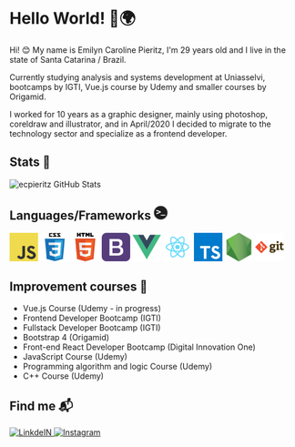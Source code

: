 # Hello World! 👋🌍

Hi! :blush: My name is Emilyn Caroline Pieritz, I'm 29 years old and I live in the state of Santa Catarina / Brazil.

Currently studying analysis and systems development at Uniasselvi, bootcamps by IGTI, Vue.js course by Udemy and smaller courses by Origamid.

I worked for 10 years as a graphic designer, mainly using photoshop, coreldraw and illustrator, and in April/2020 I decided to migrate to the technology sector and specialize as a frontend developer. 

## Stats 💬

![ecpieritz GitHub Stats](https://github-readme-stats.vercel.app/api?username=ecpieritz&show_icons=true)

## Languages/Frameworks <code><img height="25" src="https://raw.githubusercontent.com/github/explore/80688e429a7d4ef2fca1e82350fe8e3517d3494d/topics/terminal/terminal.png"></code>
<code><img height="50" src="https://raw.githubusercontent.com/github/explore/80688e429a7d4ef2fca1e82350fe8e3517d3494d/topics/javascript/javascript.png" alt="Javascript"></code> 
<code><img height="50" src="https://raw.githubusercontent.com/github/explore/80688e429a7d4ef2fca1e82350fe8e3517d3494d/topics/css/css.png" alt="CSS"></code> 
<code><img height="50" src="https://raw.githubusercontent.com/github/explore/80688e429a7d4ef2fca1e82350fe8e3517d3494d/topics/html/html.png" alt="HTML"></code> 
<code><img height="50" src="https://raw.githubusercontent.com/github/explore/80688e429a7d4ef2fca1e82350fe8e3517d3494d/topics/bootstrap/bootstrap.png" alt="Bootstrap"></code> 
<code><img height="50" src="https://raw.githubusercontent.com/github/explore/80688e429a7d4ef2fca1e82350fe8e3517d3494d/topics/vue/vue.png" alt="Vue"></code> 
<code><img height="50" src="https://raw.githubusercontent.com/github/explore/80688e429a7d4ef2fca1e82350fe8e3517d3494d/topics/react/react.png" alt="React"></code> 
<code><img height="50" src="https://raw.githubusercontent.com/github/explore/80688e429a7d4ef2fca1e82350fe8e3517d3494d/topics/typescript/typescript.png" alt="Typescript"></code> 
<code><img height="50" src="https://raw.githubusercontent.com/github/explore/80688e429a7d4ef2fca1e82350fe8e3517d3494d/topics/nodejs/nodejs.png" alt="Nodejs"></code> 
<code><img height="50" src="https://raw.githubusercontent.com/github/explore/80688e429a7d4ef2fca1e82350fe8e3517d3494d/topics/git/git.png" alt="Git"></code> 

## Improvement courses :blue_book:
- Vue.js Course (Udemy - in progress)
- Frontend Developer Bootcamp (IGTI)
- Fullstack Developer Bootcamp (IGTI)
- Bootstrap 4 (Origamid)
- Front-end React Developer Bootcamp (Digital Innovation One)
- JavaScript Course (Udemy)
- Programming algorithm and logic Course (Udemy)
- C++ Course (Udemy)

## Find me :mailbox_with_mail:
<div>
<a target="_blank" href="https://www.linkedin.com/in/ecpieritz/">
  <img alt="LinkdeIN" width="30px" margin-left="10px" src="https://cdn.jsdelivr.net/npm/simple-icons@v3/icons/linkedin.svg" />
</a> 
<a target="_blank" href="https://www.instagram.com/ecpieritz/">
  <img alt="Instagram" width="30px" margin-left="10px" src="https://cdn.jsdelivr.net/npm/simple-icons@v3/icons/instagram.svg" />
</a> </div>

